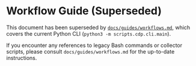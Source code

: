 # Workflow Guide (Superseded)

This document has been superseded by [`docs/guides/workflows.md`](workflows.md), which covers the current Python CLI (`python3 -m scripts.cdp.cli.main`).

If you encounter any references to legacy Bash commands or collector scripts, please consult `docs/guides/workflows.md` for the up-to-date instructions.
